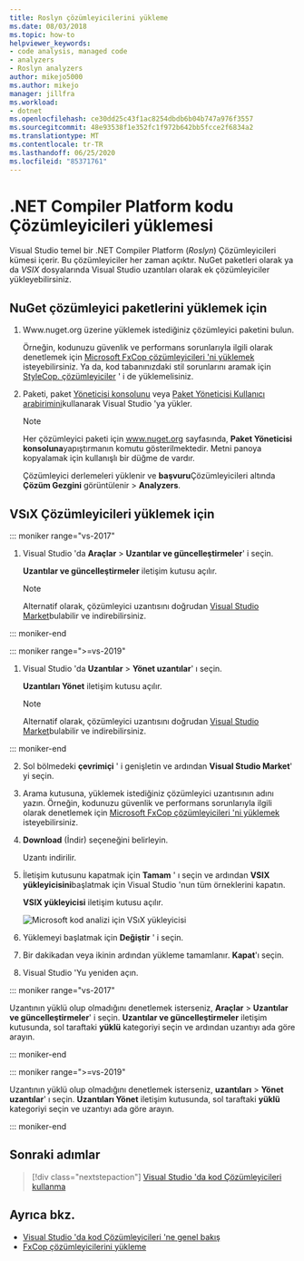 ```yaml
---
title: Roslyn çözümleyicilerini yükleme
ms.date: 08/03/2018
ms.topic: how-to
helpviewer_keywords:
- code analysis, managed code
- analyzers
- Roslyn analyzers
author: mikejo5000
ms.author: mikejo
manager: jillfra
ms.workload:
- dotnet
ms.openlocfilehash: ce30dd25c43f1ac8254dbdb6b04b747a976f3557
ms.sourcegitcommit: 48e93538f1e352fc1f972b642bb5fcce2f6834a2
ms.translationtype: MT
ms.contentlocale: tr-TR
ms.lasthandoff: 06/25/2020
ms.locfileid: "85371761"
---
```

# <a name="install-net-compiler-platform-code-analyzers"></a>.NET Compiler Platform kodu Çözümleyicileri yüklemesi

Visual Studio temel bir .NET Compiler Platform (*Roslyn*) Çözümleyicileri kümesi içerir. Bu çözümleyiciler her zaman açıktır. NuGet paketleri olarak ya da *VSIX* dosyalarında Visual Studio uzantıları olarak ek çözümleyiciler yükleyebilirsiniz.

## <a name="to-install-nuget-analyzer-packages"></a>NuGet çözümleyici paketlerini yüklemek için

1. Www.nuget.org üzerine yüklemek istediğiniz çözümleyici paketini bulun.

   Örneğin, kodunuzu güvenlik ve performans sorunlarıyla ilgili olarak denetlemek için [Microsoft FxCop çözümleyicileri 'ni yüklemek](install-fxcop-analyzers.md#nuget-package) isteyebilirsiniz. Ya da, kod tabanınızdaki stil sorunlarını aramak için [StyleCop. çözümleyiciler](https://www.nuget.org/packages/stylecop.analyzers/) ' i de yüklemelisiniz.

2. Paketi, paket [Yöneticisi konsolunu](/nuget/quickstart/install-and-use-a-package-in-visual-studio#package-manager-console) veya [Paket Yöneticisi Kullanıcı arabirimini](/nuget/quickstart/install-and-use-a-package-in-visual-studio#package-manager-console)kullanarak Visual Studio 'ya yükler.

   > [!NOTE]
   > Her çözümleyici paketi için www.nuget.org sayfasında, **Paket Yöneticisi konsoluna**yapıştırmanın komutu gösterilmektedir. Metni panoya kopyalamak için kullanışlı bir düğme de vardır.

   Çözümleyici derlemeleri yüklenir ve **başvuru**Çözümleyicileri altında **Çözüm Gezgini** görüntülenir  >  **Analyzers**.

## <a name="to-install-vsix-analyzers"></a>VSıX Çözümleyicileri yüklemek için

::: moniker range="vs-2017"

1. Visual Studio 'da **Araçlar** > **Uzantılar ve güncelleştirmeler**' i seçin.

   **Uzantılar ve güncelleştirmeler** iletişim kutusu açılır.

   > [!NOTE]
   > Alternatif olarak, çözümleyici uzantısını doğrudan [Visual Studio Market](https://marketplace.visualstudio.com)bulabilir ve indirebilirsiniz.

::: moniker-end

::: moniker range=">=vs-2019"

1. Visual Studio 'da **Uzantılar** > **Yönet uzantılar**' ı seçin.

   **Uzantıları Yönet** iletişim kutusu açılır.

   > [!NOTE]
   > Alternatif olarak, çözümleyici uzantısını doğrudan [Visual Studio Market](https://marketplace.visualstudio.com)bulabilir ve indirebilirsiniz.

::: moniker-end

2. Sol bölmedeki **çevrimiçi** ' i genişletin ve ardından **Visual Studio Market**' yi seçin.

3. Arama kutusuna, yüklemek istediğiniz çözümleyici uzantısının adını yazın. Örneğin, kodunuzu güvenlik ve performans sorunlarıyla ilgili olarak denetlemek için [Microsoft FxCop çözümleyicileri 'ni yüklemek](install-fxcop-analyzers.md#vsix) isteyebilirsiniz.

4. **Download** (İndir) seçeneğini belirleyin.

   Uzantı indirilir.

5. İletişim kutusunu kapatmak için **Tamam** ' ı seçin ve ardından **VSIX yükleyicisini**başlatmak için Visual Studio 'nun tüm örneklerini kapatın.

   **VSIX yükleyicisi** iletişim kutusu açılır.

   ![Microsoft kod analizi için VSıX yükleyicisi](media/vsix-installer-code-analysis.png)

6. Yüklemeyi başlatmak için **Değiştir** ' i seçin.

7. Bir dakikadan veya ikinin ardından yükleme tamamlanır. **Kapat**'ı seçin.

8. Visual Studio 'Yu yeniden açın.

::: moniker range="vs-2017"

Uzantının yüklü olup olmadığını denetlemek isterseniz, **Araçlar**  >  **Uzantılar ve güncelleştirmeler**' i seçin. **Uzantılar ve güncelleştirmeler** iletişim kutusunda, sol taraftaki **yüklü** kategoriyi seçin ve ardından uzantıyı ada göre arayın.

::: moniker-end

::: moniker range=">=vs-2019"

Uzantının yüklü olup olmadığını denetlemek isterseniz, **uzantıları**  >  **Yönet uzantılar**' ı seçin. **Uzantıları Yönet** iletişim kutusunda, sol taraftaki **yüklü** kategoriyi seçin ve uzantıyı ada göre arayın.

::: moniker-end

## <a name="next-steps"></a>Sonraki adımlar

> [!div class="nextstepaction"]
> [Visual Studio 'da kod Çözümleyicileri kullanma](../code-quality/use-roslyn-analyzers.md)

## <a name="see-also"></a>Ayrıca bkz.

- [Visual Studio 'da kod Çözümleyicileri 'ne genel bakış](../code-quality/roslyn-analyzers-overview.md)
- [FxCop çözümleyicilerini yükleme](../code-quality/install-fxcop-analyzers.md)
